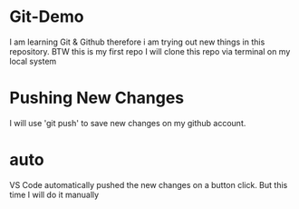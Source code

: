 # Git-Demo
I am learning Git &amp; Github therefore i am trying out new things in this repository. BTW this is my first repo
I will clone this repo via terminal on my local system
# Pushing New Changes
I will use 'git push' to save new changes on my github account.
# auto
VS Code automatically pushed the new changes on a button click. But this time I will do it manually